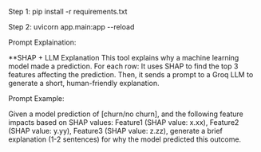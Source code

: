 Step 1:
pip install -r requirements.txt

Step 2:
uvicorn app.main:app --reload


Prompt Explaination:

**SHAP + LLM Explanation
This tool explains why a machine learning model made a prediction.
For each row:
It uses SHAP to find the top 3 features affecting the prediction.
Then, it sends a prompt to a Groq LLM to generate a short, human-friendly explanation.


Prompt Example:

Given a model prediction of [churn/no churn], and the following feature impacts based on SHAP values:
Feature1 (SHAP value: x.xx), Feature2 (SHAP value: y.yy), Feature3 (SHAP value: z.zz),
generate a brief explanation (1-2 sentences) for why the model predicted this outcome.


